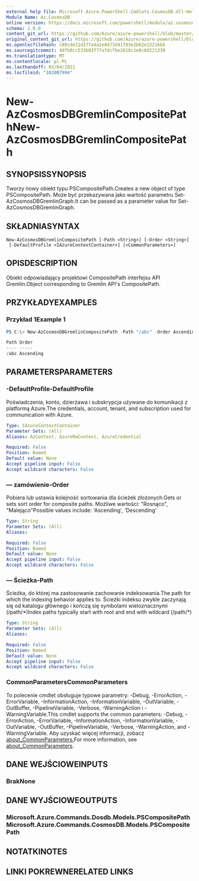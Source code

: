 ```yaml
---
external help file: Microsoft.Azure.PowerShell.Cmdlets.CosmosDB.dll-Help.xml
Module Name: Az.CosmosDB
online version: https://docs.microsoft.com/powershell/module/az.cosmosdb/new-azcosmosdbgremlincompositepath
schema: 2.0.0
content_git_url: https://github.com/Azure/azure-powershell/blob/master/src/CosmosDB/CosmosDB/help/New-AzCosmosDBGremlinCompositePath.md
original_content_git_url: https://github.com/Azure/azure-powershell/blob/master/src/CosmosDB/CosmosDB/help/New-AzCosmosDBGremlinCompositePath.md
ms.openlocfilehash: c88cde11d277a4a2e0473d41f83e1b62e13216bb
ms.sourcegitcommit: 4dfb0cc533b83f77afdcfbe2618c1e6c8d221330
ms.translationtype: MT
ms.contentlocale: pl-PL
ms.lasthandoff: 03/04/2021
ms.locfileid: "102007994"
---
```

# <span data-ttu-id="fcdc5-101">New-AzCosmosDBGremlinCompositePath</span><span class="sxs-lookup"><span data-stu-id="fcdc5-101">New-AzCosmosDBGremlinCompositePath</span></span>

## <span data-ttu-id="fcdc5-102">SYNOPSIS</span><span class="sxs-lookup"><span data-stu-id="fcdc5-102">SYNOPSIS</span></span>
<span data-ttu-id="fcdc5-103">Tworzy nowy obiekt typu PSCompositePath.</span><span class="sxs-lookup"><span data-stu-id="fcdc5-103">Creates a new object of type PSCompositePath.</span></span> <span data-ttu-id="fcdc5-104">Może być przekazywana jako wartość parametru Set-AzCosmosDBGremlinGraph.</span><span class="sxs-lookup"><span data-stu-id="fcdc5-104">It can be passed as a parameter value for Set-AzCosmosDBGremlinGraph.</span></span>

## <span data-ttu-id="fcdc5-105">SKŁADNIA</span><span class="sxs-lookup"><span data-stu-id="fcdc5-105">SYNTAX</span></span>

```
New-AzCosmosDBGremlinCompositePath [-Path <String>] [-Order <String>]
 [-DefaultProfile <IAzureContextContainer>] [<CommonParameters>]
```

## <span data-ttu-id="fcdc5-106">OPIS</span><span class="sxs-lookup"><span data-stu-id="fcdc5-106">DESCRIPTION</span></span>
<span data-ttu-id="fcdc5-107">Obiekt odpowiadający projektowi CompositePath interfejsu API Gremlin.</span><span class="sxs-lookup"><span data-stu-id="fcdc5-107">Object corresponding to Gremlin API's CompositePath.</span></span>

## <span data-ttu-id="fcdc5-108">PRZYKŁADY</span><span class="sxs-lookup"><span data-stu-id="fcdc5-108">EXAMPLES</span></span>

### <span data-ttu-id="fcdc5-109">Przykład 1</span><span class="sxs-lookup"><span data-stu-id="fcdc5-109">Example 1</span></span>
```powershell
PS C:\> New-AzCosmosDBGremlinCompositePath -Path "/abc" -Order Ascending

Path Order
---- -----
/abc Ascending
```

## <span data-ttu-id="fcdc5-110">PARAMETERS</span><span class="sxs-lookup"><span data-stu-id="fcdc5-110">PARAMETERS</span></span>

### <span data-ttu-id="fcdc5-111">-DefaultProfile</span><span class="sxs-lookup"><span data-stu-id="fcdc5-111">-DefaultProfile</span></span>
<span data-ttu-id="fcdc5-112">Poświadczenia, konto, dzierżawa i subskrypcja używane do komunikacji z platformą Azure.</span><span class="sxs-lookup"><span data-stu-id="fcdc5-112">The credentials, account, tenant, and subscription used for communication with Azure.</span></span>

```yaml
Type: IAzureContextContainer
Parameter Sets: (All)
Aliases: AzContext, AzureRmContext, AzureCredential

Required: False
Position: Named
Default value: None
Accept pipeline input: False
Accept wildcard characters: False
```

### <span data-ttu-id="fcdc5-113">— zamówienie</span><span class="sxs-lookup"><span data-stu-id="fcdc5-113">-Order</span></span>
<span data-ttu-id="fcdc5-114">Pobiera lub ustawia kolejność sortowania dla ścieżek złożonych.</span><span class="sxs-lookup"><span data-stu-id="fcdc5-114">Gets or sets sort order for composite paths.</span></span>
<span data-ttu-id="fcdc5-115">Możliwe wartości: "Rosnąco", "Malejąco"</span><span class="sxs-lookup"><span data-stu-id="fcdc5-115">Possible values include: 'Ascending', 'Descending'</span></span>

```yaml
Type: String
Parameter Sets: (All)
Aliases:

Required: False
Position: Named
Default value: None
Accept pipeline input: False
Accept wildcard characters: False
```

### <span data-ttu-id="fcdc5-116">— Ścieżka</span><span class="sxs-lookup"><span data-stu-id="fcdc5-116">-Path</span></span>
<span data-ttu-id="fcdc5-117">Ścieżka, do której ma zastosowanie zachowanie indeksowania.</span><span class="sxs-lookup"><span data-stu-id="fcdc5-117">The path for which the indexing behavior applies to.</span></span>
<span data-ttu-id="fcdc5-118">Ścieżki indeksu zwykle zaczynają się od katalogu głównego i kończą się symbolami wieloznacznymi (/path/\*)</span><span class="sxs-lookup"><span data-stu-id="fcdc5-118">Index paths typically start with root and end with wildcard (/path/\*)</span></span>

```yaml
Type: String
Parameter Sets: (All)
Aliases:

Required: False
Position: Named
Default value: None
Accept pipeline input: False
Accept wildcard characters: False
```

### <span data-ttu-id="fcdc5-119">CommonParameters</span><span class="sxs-lookup"><span data-stu-id="fcdc5-119">CommonParameters</span></span>
<span data-ttu-id="fcdc5-120">To polecenie cmdlet obsługuje typowe parametry: -Debug, -ErrorAction, -ErrorVariable, -InformationAction, -InformationVariable, -OutVariable, -OutBuffer, -PipelineVariable, -Verbose, -WarningAction i -WarningVariable.</span><span class="sxs-lookup"><span data-stu-id="fcdc5-120">This cmdlet supports the common parameters: -Debug, -ErrorAction, -ErrorVariable, -InformationAction, -InformationVariable, -OutVariable, -OutBuffer, -PipelineVariable, -Verbose, -WarningAction, and -WarningVariable.</span></span> <span data-ttu-id="fcdc5-121">Aby uzyskać więcej informacji, zobacz [about_CommonParameters.](http://go.microsoft.com/fwlink/?LinkID=113216)</span><span class="sxs-lookup"><span data-stu-id="fcdc5-121">For more information, see [about_CommonParameters](http://go.microsoft.com/fwlink/?LinkID=113216).</span></span>

## <span data-ttu-id="fcdc5-122">DANE WEJŚCIOWE</span><span class="sxs-lookup"><span data-stu-id="fcdc5-122">INPUTS</span></span>

### <span data-ttu-id="fcdc5-123">Brak</span><span class="sxs-lookup"><span data-stu-id="fcdc5-123">None</span></span>

## <span data-ttu-id="fcdc5-124">DANE WYJŚCIOWE</span><span class="sxs-lookup"><span data-stu-id="fcdc5-124">OUTPUTS</span></span>

### <span data-ttu-id="fcdc5-125">Microsoft.Azure.Commands.Dosdb.Models.PSCompositePath</span><span class="sxs-lookup"><span data-stu-id="fcdc5-125">Microsoft.Azure.Commands.CosmosDB.Models.PSCompositePath</span></span>

## <span data-ttu-id="fcdc5-126">NOTATKI</span><span class="sxs-lookup"><span data-stu-id="fcdc5-126">NOTES</span></span>

## <span data-ttu-id="fcdc5-127">LINKI POKREWNE</span><span class="sxs-lookup"><span data-stu-id="fcdc5-127">RELATED LINKS</span></span>
